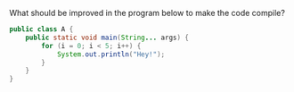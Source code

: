 What should be improved in the program below to make the code compile?
```java
public class A {
    public static void main(String... args) {
        for (i = 0; i < 5; i++) {
            System.out.println("Hey!");
        }
    }
}
```
